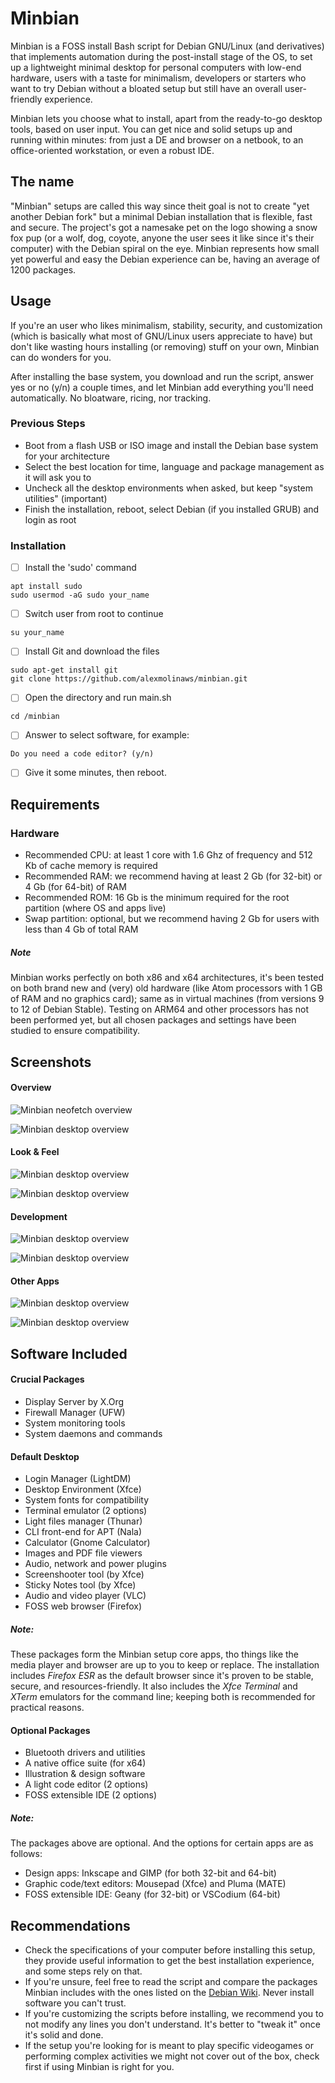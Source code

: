 # Minbian

Minbian is a FOSS install Bash script for Debian GNU/Linux (and derivatives) that implements automation during the post-install stage of the OS, to set up a lightweight minimal desktop for personal computers with low-end hardware, users with a taste for minimalism, developers or starters who want to try Debian without a bloated setup but still have an overall user-friendly experience.

Minbian lets you choose what to install, apart from the ready-to-go desktop tools, based on user input. You can get nice and solid setups up and running within minutes: from just a DE and browser on a netbook, to an office-oriented workstation, or even a robust IDE.

## The name

"Minbian" setups are called this way since theit goal is not to create "yet another Debian fork" but a minimal Debian installation that is flexible, fast and secure. The project's got a namesake pet on the logo showing a snow fox pup (or a wolf, dog, coyote, anyone the user sees it like since it's their computer) with the Debian spiral on the eye. Minbian represents how small yet powerful and easy the Debian experience can be, having an average of 1200 packages.

## Usage

If you're an user who likes minimalism, stability, security, and customization (which is basically what most of GNU/Linux users appreciate to have) but don't like wasting hours installing (or removing) stuff on your own, Minbian can do wonders for you.

After installing the base system, you download and run the script, answer yes or no (y/n) a couple times, and let Minbian add everything you'll need automatically. No bloatware, ricing, nor tracking.

### Previous Steps

- Boot from a flash USB or ISO image and install the Debian base system for your architecture
- Select the best location for time, language and package management as it will ask you to
- Uncheck all the desktop environments when asked, but keep "system utilities" (important)
- Finish the installation, reboot, select Debian (if you installed GRUB) and login as root

### Installation

- [ ] Install the 'sudo' command

```
apt install sudo
sudo usermod -aG sudo your_name
```

- [ ] Switch user from root to continue

```
su your_name
```

- [ ] Install Git and download the files

```
sudo apt-get install git
git clone https://github.com/alexmolinaws/minbian.git
```

- [ ] Open the directory and run main.sh

```
cd /minbian
```

- [ ] Answer to select software, for example:

```
Do you need a code editor? (y/n)
```

- [ ] Give it some minutes, then reboot.

## Requirements

### Hardware

- Recommended CPU: at least 1 core with 1.6 Ghz of frequency and 512 Kb of cache memory is required
- Recommended RAM: we recommend having at least 2 Gb (for 32-bit) or 4 Gb (for 64-bit) of RAM
- Recommended ROM: 16 Gb is the minimum required for the root partition (where OS and apps live)
- Swap partition: optional, but we recommend having 2 Gb for users with less than 4 Gb of total RAM

##### Note

Minbian works perfectly on both x86 and x64 architectures, it's been tested on both brand new and (very) old hardware (like Atom processors with 1 GB of RAM and no graphics card); same as in virtual machines (from versions 9 to 12 of Debian Stable). Testing on ARM64 and other processors has not been performed yet, but all chosen packages and settings have been studied to ensure compatibility.

## Screenshots

#### Overview
![Minbian neofetch overview](./screenshots/overview-1.png)

![Minbian desktop overview](./screenshots/overview-2.png)

#### Look & Feel
![Minbian desktop overview](./screenshots/look-feel-1.png)

![Minbian desktop overview](./screenshots/look-feel-4.png)

#### Development
![Minbian desktop overview](./screenshots/development-1.png)

![Minbian desktop overview](./screenshots/development-4.png)

#### Other Apps
![Minbian desktop overview](./screenshots/other-apps-1.png)

![Minbian desktop overview](./screenshots/other-apps-3.png)

## Software Included

#### Crucial Packages

- Display Server by X.Org
- Firewall Manager (UFW)
- System monitoring tools
- System daemons and commands

#### Default Desktop

- Login Manager (LightDM)
- Desktop Environment (Xfce)
- System fonts for compatibility
- Terminal emulator (2 options)
- Light files manager (Thunar)
- CLI front-end for APT (Nala)
- Calculator (Gnome Calculator)
- Images and PDF file viewers
- Audio, network and power plugins
- Screenshooter tool (by Xfce)
- Sticky Notes tool (by Xfce)
- Audio and video player (VLC)
- FOSS web browser (Firefox)

##### Note:

These packages form the Minbian setup core apps, tho things like the media player and browser are up to you to keep or replace. The installation includes *Firefox ESR* as the default browser since it's proven to be stable, secure, and resources-friendly. It also includes the *Xfce Terminal* and *XTerm* emulators for the command line; keeping both is recommended for practical reasons.

#### Optional Packages

- Bluetooth drivers and utilities
- A native office suite (for x64)
- Illustration & design software
- A light code editor (2 options)
- FOSS extensible IDE (2 options)

##### Note:

The packages above are optional. And the options for certain apps are as follows:

- Design apps: Inkscape and GIMP (for both 32-bit and 64-bit)
- Graphic code/text editors: Mousepad (Xfce) and Pluma (MATE)
- FOSS extensible IDE: Geany (for 32-bit) or VSCodium (64-bit)

## Recommendations

- Check the specifications of your computer before installing this setup, they provide useful information to get the best installation experience, and some steps rely on that.
- If you're unsure, feel free to read the script and compare the packages Minbian includes with the ones listed on the [Debian Wiki](https://www.debian.org/distrib/packages). Never install software you can't trust.
- If you're customizing the scripts before installing, we recommend you to not modify any lines you don't understand. It's better to "tweak it" once it's solid and done. 
- If the setup you're looking for is meant to play specific videogames or performing complex activities we might not cover out of the box, check first if using Minbian is right for you.